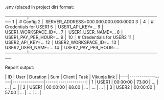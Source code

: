 .env (placed in project dir) format:

───────┬────────────────────────────────────────────
   1   │ # Config
   2   │ SERVER_ADDRESS=000.000.000.000:0000
   3   │ 
   4   │ # Credentials for USER1
   5   │ USER1_API_KEY=...
   6   │ USER1_WORKSPACE_ID=...
   7   │ USER1_USER_NAME=...
   8   │ USER1_PAY_PER_HOUR=...
   9   │ 
  10   │ # Credentials for USER2
  11   │ USER2_API_KEY=...
  12   │ USER2_WORKSPACE_ID=...
  13   │ USER2_USER_NAME=...
  14   │ USER2_PAY_PER_HOUR=...
───────┴────────────────────────────────────────────

Report output:

| ID | User  | Duration | Sum   | Client | Task | Vikunja link |
|----|------------------|----------------|------|--------------|
| 1  | USER1 | 00:00:00 | 73.00 | ...    | ...  | ...          |
| 2  | USER1 | 00:00:00 | 68.00 | ...    | ...  | ...          |
| 3  | USER2 | 00:00:00 | 57.00 | ...    | ...  | ...          |
